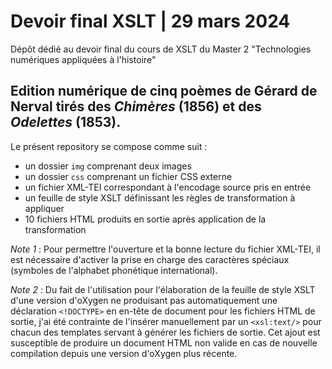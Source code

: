 # Devoir final XSLT | 29 mars 2024
Dépôt dédié au devoir final du cours de XSLT du Master 2 "Technologies numériques appliquées à l'histoire"

## Edition numérique de cinq poèmes de Gérard de Nerval tirés des _Chimères_ (1856) et des _Odelettes_ (1853).

Le présent repository se compose comme suit : 

  - un dossier `img` comprenant deux images
  - un dossier `css` comprenant un fichier CSS externe
  - un fichier XML-TEI correspondant à l'encodage source pris en entrée
  - un feuille de style XSLT définissant les règles de transformation à appliquer
  - 10 fichiers HTML produits en sortie après application de la transformation


*Note 1* : Pour permettre l'ouverture et la bonne lecture du fichier XML-TEI, il est nécessaire d'activer la prise en charge des caractères spéciaux (symboles de l'alphabet phonétique international).

*Note 2* : Du fait de l'utilisation pour l'élaboration de la feuille de style XSLT d'une version d'oXygen ne produisant pas automatiquement une déclaration `<!DOCTYPE>` en en-tête de document pour les fichiers HTML de sortie, j'ai été contrainte de l'insérer manuellement par un `<xsl:text/>` pour chacun des templates servant à générer les fichiers de sortie. Cet ajout est susceptible de produire un document HTML non valide en cas de nouvelle compilation depuis une version d'oXygen plus récente.

